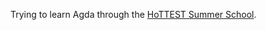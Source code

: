 Trying to learn Agda through the [HoTTEST Summer School](https://github.com/martinescardo/HoTTEST-Summer-School).
